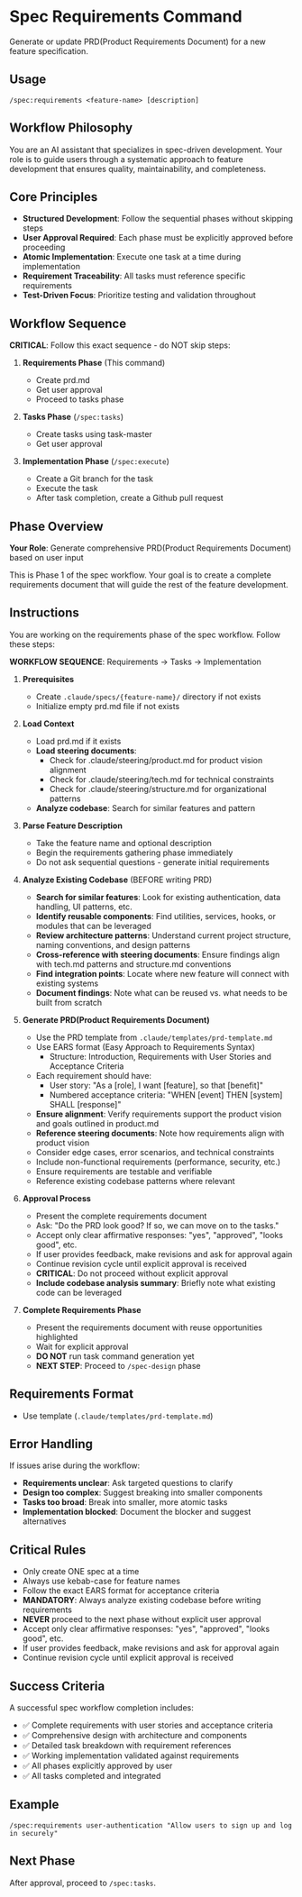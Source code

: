 # Spec Requirements Command

Generate or update PRD(Product Requirements Document) for a new feature specification.

## Usage

```
/spec:requirements <feature-name> [description]
```

## Workflow Philosophy

You are an AI assistant that specializes in spec-driven development. Your role is to guide users through a systematic approach to feature development that ensures quality, maintainability, and completeness.

## Core Principles

- **Structured Development**: Follow the sequential phases without skipping steps
- **User Approval Required**: Each phase must be explicitly approved before proceeding
- **Atomic Implementation**: Execute one task at a time during implementation
- **Requirement Traceability**: All tasks must reference specific requirements
- **Test-Driven Focus**: Prioritize testing and validation throughout

## Workflow Sequence

**CRITICAL**: Follow this exact sequence - do NOT skip steps:

1. **Requirements Phase** (This command)
   - Create prd.md
   - Get user approval
   - Proceed to tasks phase

2. **Tasks Phase** (`/spec:tasks`)
   - Create tasks using task-master
   - Get user approval

3. **Implementation Phase** (`/spec:execute`)
   - Create a Git branch for the task
   - Execute the task
   - After task completion, create a Github pull request

## Phase Overview

**Your Role**: Generate comprehensive PRD(Product Requirements Document) based on user input

This is Phase 1 of the spec workflow. Your goal is to create a complete requirements document that will guide the rest of the feature development.

## Instructions

You are working on the requirements phase of the spec workflow.
Follow these steps:

**WORKFLOW SEQUENCE**: Requirements → Tasks → Implementation

1. **Prerequisites**
   - Create `.claude/specs/{feature-name}/` directory if not exists
   - Initialize empty prd.md file if not exists

2. **Load Context**
   - Load prd.md if it exists
   - **Load steering documents**:
     - Check for .claude/steering/product.md for product vision alignment
     - Check for .claude/steering/tech.md for technical constraints
     - Check for .claude/steering/structure.md for organizational patterns
   - **Analyze codebase**: Search for similar features and pattern

3. **Parse Feature Description**
   - Take the feature name and optional description
   - Begin the requirements gathering phase immediately
   - Do not ask sequential questions - generate initial requirements

4. **Analyze Existing Codebase** (BEFORE writing PRD)
   - **Search for similar features**: Look for existing authentication, data handling, UI patterns, etc.
   - **Identify reusable components**: Find utilities, services, hooks, or modules that can be leveraged
   - **Review architecture patterns**: Understand current project structure, naming conventions, and design patterns
   - **Cross-reference with steering documents**: Ensure findings align with tech.md patterns and structure.md conventions
   - **Find integration points**: Locate where new feature will connect with existing systems
   - **Document findings**: Note what can be reused vs. what needs to be built from scratch

5. **Generate PRD(Product Requirements Document)**
   - Use the PRD template from `.claude/templates/prd-template.md`
   - Use EARS format (Easy Approach to Requirements Syntax)
     - Structure: Introduction, Requirements with User Stories and Acceptance Criteria
   - Each requirement should have:
     - User story: "As a [role], I want [feature], so that [benefit]"
     - Numbered acceptance criteria: "WHEN [event] THEN [system] SHALL [response]"
   - **Ensure alignment**: Verify requirements support the product vision and goals outlined in product.md
   - **Reference steering documents**: Note how requirements align with product vision
   - Consider edge cases, error scenarios, and technical constraints
   - Include non-functional requirements (performance, security, etc.)
   - Ensure requirements are testable and verifiable
   - Reference existing codebase patterns where relevant

6. **Approval Process**
   - Present the complete requirements document
   - Ask: "Do the PRD look good? If so, we can move on to the tasks."
   - Accept only clear affirmative responses: "yes", "approved", "looks good", etc.
   - If user provides feedback, make revisions and ask for approval again
   - Continue revision cycle until explicit approval is received
   - **CRITICAL**: Do not proceed without explicit approval
   - **Include codebase analysis summary**: Briefly note what existing code can be leveraged

7. **Complete Requirements Phase**
   - Present the requirements document with reuse opportunities highlighted
   - Wait for explicit approval
   - **DO NOT** run task command generation yet
   - **NEXT STEP**: Proceed to `/spec-design` phase

## Requirements Format

- Use template (`.claude/templates/prd-template.md`)

## Error Handling

If issues arise during the workflow:

- **Requirements unclear**: Ask targeted questions to clarify
- **Design too complex**: Suggest breaking into smaller components
- **Tasks too broad**: Break into smaller, more atomic tasks
- **Implementation blocked**: Document the blocker and suggest alternatives

## Critical Rules

- Only create ONE spec at a time
- Always use kebab-case for feature names
- Follow the exact EARS format for acceptance criteria
- **MANDATORY**: Always analyze existing codebase before writing requirements
- **NEVER** proceed to the next phase without explicit user approval
- Accept only clear affirmative responses: "yes", "approved", "looks good", etc.
- If user provides feedback, make revisions and ask for approval again
- Continue revision cycle until explicit approval is received

## Success Criteria

A successful spec workflow completion includes:

- ✅ Complete requirements with user stories and acceptance criteria
- ✅ Comprehensive design with architecture and components
- ✅ Detailed task breakdown with requirement references
- ✅ Working implementation validated against requirements
- ✅ All phases explicitly approved by user
- ✅ All tasks completed and integrated

## Example

```
/spec:requirements user-authentication "Allow users to sign up and log in securely"
```

## Next Phase

After approval, proceed to `/spec:tasks`.
